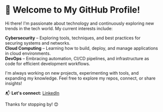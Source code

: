 # 👋 Welcome to My GitHub Profile!

Hi there! I'm passionate about technology and continuously exploring new trends in the tech world. My current interests include:

**Cybersecurity** – Exploring tools, techniques, and best practices for securing systems and networks.  
**Cloud Computing** – Learning how to build, deploy, and manage applications in cloud environments.  
**DevOps** – Embracing automation, CI/CD pipelines, and infrastructure as code for efficient development workflows.
<!-- 🧠 **AI Trends** – Staying curious about how artificial intelligence is transforming industries. --> 

I'm always working on new projects, experimenting with tools, and expanding my knowledge. Feel free to explore my repos, connect, or share insights!

📬 **Let's connect:** [LinkedIn](https://www.linkedin.com/in/taha-mahha-233936250/)

Thanks for stopping by! 😊
